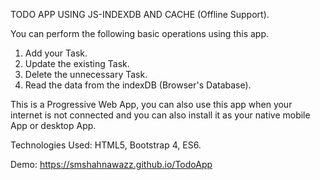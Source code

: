 TODO APP USING JS-INDEXDB AND CACHE (Offline Support). 

You can perform the following basic operations using this app.
1) Add your Task.
2) Update the existing Task.
3) Delete the unnecessary Task.
4) Read the data from the indexDB (Browser's Database).

This is a Progressive Web App, you can also use this app when your internet is not connected and you can also install it as your native mobile App or desktop App.

Technologies Used: HTML5, Bootstrap 4, ES6.

Demo: https://smshahnawazz.github.io/TodoApp

